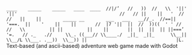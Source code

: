 ``
       ____    _____    _____   ____  ____ 
      //|/’   //   ))  //   \\  '||'  '||'                                      //  
     // ||    ||   '  //    //   ||    ||        _____ __        ___   ___   __//_. 
    //==||     '===.  ||    '    ||    ||       //  |7 '||  ||  //  ))((  ' ' //    
   //   \\         || ||         ||    ||       ||  ||  ||  || ||===’  '=.   // ._  
 .//     \\_. ((___// \\____./  _||_  _||_      \\__||  \\__/L \\___. .__))  \\__))
                                                    ||                                
                                                    |L.                            ``  
Text-based (and ascii-based) adventure web game made with Godot
